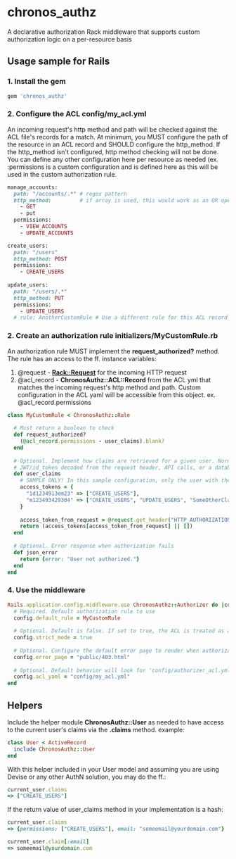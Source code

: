 # chronos_authz
A declarative authorization Rack middleware that supports custom authorization logic on a per-resource basis

## Usage sample for Rails
### 1. Install the gem
```ruby
gem 'chronos_authz'
```

### 2. Configure the ACL config/my_acl.yml
An incoming request's http method and path will be checked against the ACL file's records for a match. At minimum, you MUST configure the path of the resource in an ACL record and SHOULD configure the http_method. If the http_method isn't configured, http method checking will not be done. You can define any other configuration here per resource as needed (ex. :permissions is a custom configuration and is defined here as this will be used in the custom authorization rule.
    
```ruby
manage_accounts:
  path: "/accounts/.*" # regex pattern
  http_method:         # if array is used, this would work as an OR operation: checking if the incoming http request's method matches ANY of the configured http_method
    - GET
    - put
  permissions:
    - VIEW_ACCOUNTS
    - UPDATE_ACCOUNTS

create_users:
  path: "/users"
  http_method: POST
  permissions:
    - CREATE_USERS
    
update_users:
  path: "/users/.*"
  http_method: PUT
  permissions:
    - UPDATE_USERS
  # rule: AnotherCustomRule # Use a different rule for this ACL record
```

### 2. Create an authorization rule initializers/MyCustomRule.rb
An authorization rule MUST implement the __request_authorized?__ method. The rule has an access to the ff. instance variables:

1. @request - [__Rack::Request__](https://www.rubydoc.info/gems/rack/Rack/Request) for the incoming HTTP request
2. @acl_record - __ChronosAuthz::ACL::Record__ from the ACL yml that matches the incoming request's http method and path. Custom configuration in the ACL yaml will be accessible from this object. ex. @acl_record.permissions

```ruby
class MyCustomRule < ChronosAuthz::Rule
  
  # Must return a boolean to check
  def request_authorized?
    (@acl_record.permissions - user_claims).blank?
  end
  
  # Optional. Implement how claims are retrieved for a given user. Normally claims could be retrieved using cookies,
  # JWT/id_token decoded from the request header, API calls, or a database query. Any value returned here will be available to the ChronosAuthz::User.claims helper module as well.
  def user_claims
    # SAMPLE ONLY! In this sample configuration, only the user with the access token '1d1234913em23' would only be able to successfully send a POST request to /users. Access token 'm123493429304' bearer could both create and update a User.
    access_tokens = {
      "1d1234913em23" => ["CREATE_USERS"],
      "m123493429304" => ["CREATE_USERS", "UPDATE_USERS", "SomeOtherClaimInOtherFormat", "any-format-should-work-claim"]
    }
    
    access_token_from_request = @request.get_header("HTTP_AUTHORIZATION").gsub("Bearer ")
    return (access_tokens[access_token_from_request] || [])
  end
  
  # Optional. Error response when authorization fails
  def json_error
    return {error: "User not authorized."}
  end
end
```

### 4. Use the middleware
```ruby
Rails.application.config.middleware.use ChronosAuthz::Authorizer do |config|
  # Required. Default authorization rule to use
  config.default_rule = MyCustomRule
  
  # Optional. Default is false. If set to true, the ACL is treated as a whitelist of resource paths: authorization would return a 403 error if no ACL Record has been configured for a given resource path. If set to false, authorization check will only be done to the resources configured in the ACL.
  config.strict_mode = true
  
  # Optional. Configure the default error page to render when authorization fails 
  config.error_page = "public/403.html"
  
  # Optional. Default behavior will look for 'config/authorizer_acl.yml'. Configure which ACL yml to use
  config.acl_yaml = "config/my_acl.yml"
end
```

## Helpers
Include the helper module __ChronosAuthz::User__ as needed to have access to the current user's claims via the __.claims__ method.
example:
```ruby
class User < ActiveRecord
  include ChronosAuthz::User
end
```

With this helper included in your User model and assuming you are using Devise or any other AuthN solution, you may do the ff.:
```ruby
current_user.claims
=> ["CREATE_USERS"]
```

If the return value of user_claims method in your implementation is a hash:
```ruby
current_user.claims
=> {permissions: ["CREATE_USERS"], email: "someemail@yourdomain.com"}

current_user.claim[:email]
=> someemail@yourdomain.com
```


